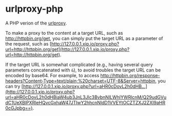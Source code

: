 # urlproxy-php

A PHP verion of the [urlproxy](https://github.com/zhuzhuor/urlproxy).

To make a proxy to the content at a target URL, such as http://httpbin.org/get, you can simply put the target URL as a parameter of the request, such as [http://127.0.0.1.xip.io/proxy.php?url=http://httpbin.org/get](http://127.0.0.1.xip.io/proxy.php?url=http://httpbin.org/get).

If the target URL is somewhat complicated (e.g., having several query parameters concatenated with `&`), to avoid troubles the target URL can be encoded by base64. For example, to access http://httpbin.org/response-headers?Content-Type=text/plain;%20charset=UTF-8&Server=httpbin, you can try [http://127.0.0.1.xip.io/proxy.php?url=aHR0cDovL2h0dHB...](http://127.0.0.1.xip.io/proxy.php?url=aHR0cDovL2h0dHBiaW4ub3JnL3Jlc3BvbnNlLWhlYWRlcnM/Q29udGVudC1UeXBlPXRleHQvcGxhaW47JTIwY2hhcnNldD1VVEYtOCZTZXJ2ZXI9aHR0cGJpbg==).
